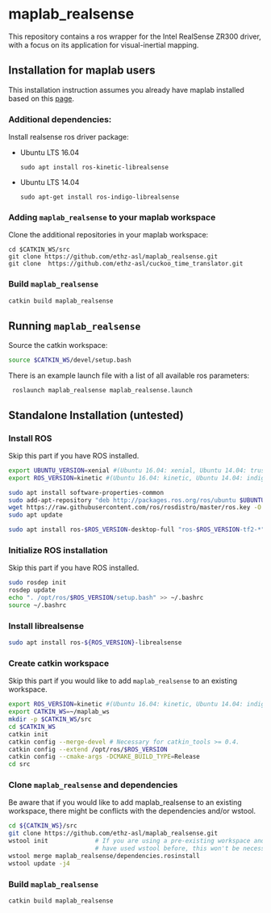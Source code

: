 # maplab_realsense

This repository contains a ros wrapper for the Intel RealSense ZR300 driver, with a focus on its application for visual-inertial mapping.

## Installation for maplab users

This installation instruction assumes you already have maplab installed based on this [page](https://github.com/ethz-asl/maplab/wiki/Installation-Ubuntu).

### Additional dependencies:

Install realsense ros driver package:
* Ubuntu LTS 16.04
  ```
  sudo apt install ros-kinetic-librealsense
  ```
* Ubuntu LTS 14.04
  ```
  sudo apt-get install ros-indigo-librealsense
  ```
  
### Adding `maplab_realsense` to your maplab workspace

Clone the additional repositories in your maplab workspace:
```
cd $CATKIN_WS/src
git clone https://github.com/ethz-asl/maplab_realsense.git
git clone  https://github.com/ethz-asl/cuckoo_time_translator.git
```

### Build `maplab_realsense`
```bash
catkin build maplab_realsense
```

## Running `maplab_realsense`

Source the catkin workspace:
```bash
source $CATKIN_WS/devel/setup.bash
```

There is an example launch file with a list of all available ros parameters:
```
 roslaunch maplab_realsense maplab_realsense.launch
```

## Standalone Installation (untested)

### Install ROS
Skip this part if you have ROS installed.
```bash 
export UBUNTU_VERSION=xenial #(Ubuntu 16.04: xenial, Ubuntu 14.04: trusty)
export ROS_VERSION=kinetic #(Ubuntu 16.04: kinetic, Ubuntu 14.04: indigo)

sudo apt install software-properties-common
sudo add-apt-repository "deb http://packages.ros.org/ros/ubuntu $UBUNTU_VERSION main"
wget https://raw.githubusercontent.com/ros/rosdistro/master/ros.key -O - | sudo apt-key add -
sudo apt update

sudo apt install ros-$ROS_VERSION-desktop-full "ros-$ROS_VERSION-tf2-*" "ros-$ROS_VERSION-camera-info-manager*" --yes

```

### Initialize ROS installation
Skip this part if you have ROS installed.
```bash
sudo rosdep init
rosdep update
echo ". /opt/ros/$ROS_VERSION/setup.bash" >> ~/.bashrc
source ~/.bashrc
```

### Install librealsense
```bash
sudo apt install ros-${ROS_VERSION}-librealsense
```

### Create catkin workspace
Skip this part if you would like to add `maplab_realsense` to an existing workspace.
```bash
export ROS_VERSION=kinetic #(Ubuntu 16.04: kinetic, Ubuntu 14.04: indigo)
export CATKIN_WS=~/maplab_ws
mkdir -p $CATKIN_WS/src
cd $CATKIN_WS
catkin init
catkin config --merge-devel # Necessary for catkin_tools >= 0.4.
catkin config --extend /opt/ros/$ROS_VERSION
catkin config --cmake-args -DCMAKE_BUILD_TYPE=Release
cd src
```

### Clone `maplab_realsense` and dependencies
Be aware that if you would like to add maplab_realsense to an existing workspace, there might be conflicts with the dependencies and/or wstool.
```bash
cd ${CATKIN_WS}/src
git clone https://github.com/ethz-asl/maplab_realsense.git
wstool init             # If you are using a pre-existing workspace and
                        # have used wstool before, this won't be necessary
wstool merge maplab_realsense/dependencies.rosinstall
wstool update -j4
```

### Build `maplab_realsense`
```bash
catkin build maplab_realsense
```
